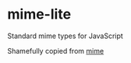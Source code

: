 # mime-lite

Standard mime types for JavaScript

Shamefully copied from [mime](https://github.com/broofa/mime)
